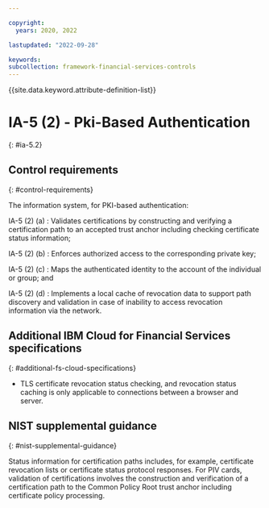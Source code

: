 ```yaml
---

copyright:
  years: 2020, 2022

lastupdated: "2022-09-28"

keywords: 
subcollection: framework-financial-services-controls
---
```


{{site.data.keyword.attribute-definition-list}}

         
# IA-5 (2) - Pki-Based Authentication
{: #ia-5.2}

## Control requirements
{: #control-requirements}

The information system, for PKI-based authentication:

IA-5 (2) (a)
    : Validates certifications by constructing and verifying a certification path to an accepted trust anchor including checking certificate status information;

IA-5 (2) (b)
    : Enforces authorized access to the corresponding private key;

IA-5 (2) (c)
    : Maps the authenticated identity to the account of the individual or group; and

IA-5 (2) (d)
    : Implements a local cache of revocation data to support path discovery and validation in case of inability to access revocation information via the network.

## Additional IBM Cloud for Financial Services specifications
{: #additional-fs-cloud-specifications}

- TLS certificate revocation status checking, and revocation status caching is only applicable to connections between a browser and server.

## NIST supplemental guidance
{: #nist-supplemental-guidance}

Status information for certification paths includes, for example, certificate revocation lists or certificate status protocol responses. For PIV cards, validation of certifications involves the construction and verification of a certification path to the Common Policy Root trust anchor including certificate policy processing.



